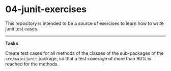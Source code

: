 # 04-junit-exercises

This repository is intended to be a source of exercises to learn how to write junit test cases.

---

__Tasks__  

Create test cases for all methods of the classes of the sub-packages of the `src/main/junit` package,
so that a test coverage of more than 90% is reached for the methods.
